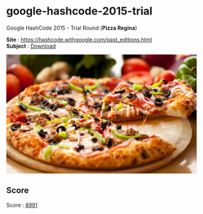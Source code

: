 # google-hashcode-2015-trial

Google HashCode 2015 - Trial Round (**Pizza Regina**)

**Site** : https://hashcode.withgoogle.com/past_editions.html  
**Subject** : [Download](https://github.com/julien-amar/google-hashcode-2015-trial/blob/master/Subject/test_task_en_20150327_1550.pdf?raw=true)  

![Pizza](https://github.com/julien-amar/google-hashcode-2015-trial/blob/master/Subject/Pizza.jpg?raw=true)

## Score
Score : [8991](https://raw.githubusercontent.com/julien-amar/google-hashcode-2015-trial/master/Submission/8991.txt)
